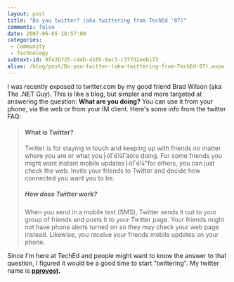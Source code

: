 ```yaml
---
layout: post
title: "Do you twitter? (aka twittering from TechEd '07)"
comments: false
date: 2007-06-05 10:57:00
categories:
 - Community
 - Technology
subtext-id: 0fe2bf25-c44b-4105-9ac3-c377d2eeb173
alias: /blog/post/Do-you-twitter-(aka-twittering-from-TechEd-07).aspx
---
```



I was recently exposed to twitter.com by my good friend Brad Wilson (aka The .NET Guy). This is like a blog, but simpler and more targeted at answering the question: **What are you doing?** You can use it from your phone, via the web or from your IM client. Here's some info from the twitter FAQ:

> #### What is Twitter?
> 
> Twitter is for staying in touch and keeping up with friends no matter where you are or what you├óΓé¼Γäóre doing. For some friends you might want instant mobile updates├óΓé¼"for others, you can just check the web. Invite your friends to Twitter and decide how connected you want you to be. 
> 
> ##### How does Twitter work?
> 
> When you send in a mobile text (SMS), Twitter sends it out to your group of friends and posts it to your Twitter page. Your friends might not have phone alerts turned on so they may check your web page instead. Likewise, you receive your friends mobile updates on your phone.

Since I'm here at TechEd and people might want to know the answer to that question, I figured it would be a good time to start "twittering". My twitter name is **[pprovost](http://twitter.com/pprovost).**
